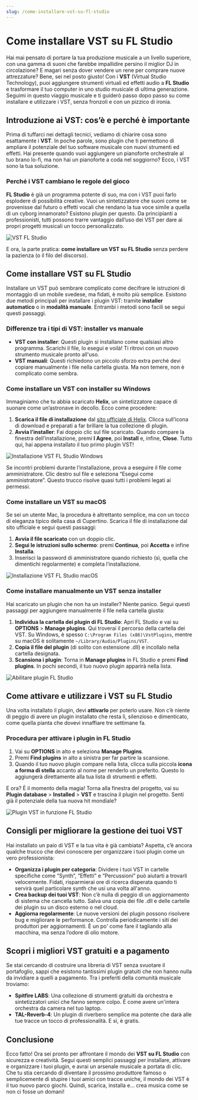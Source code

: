 ```yaml
---
slug: /come-installare-vst-su-fl-studio
---
```

# Come installare VST su FL Studio

Hai mai pensato di portare la tua produzione musicale a un livello superiore, con una gamma di suoni che farebbe impallidire persino il miglior DJ in circolazione? E magari senza dover vendere un rene per comprare nuove attrezzature? Bene, sei nel posto giusto! Con i **VST** (Virtual Studio Technology), puoi aggiungere strumenti virtuali ed effetti audio a **FL Studio** e trasformare il tuo computer in uno studio musicale di ultima generazione. Seguimi in questo viaggio musicale e ti guiderò passo dopo passo su come installare e utilizzare i VST, senza fronzoli e con un pizzico di ironia.

## Introduzione ai VST: cos’è e perché è importante

Prima di tuffarci nei dettagli tecnici, vediamo di chiarire cosa sono esattamente i **VST**. In poche parole, sono plugin che ti permettono di ampliare il potenziale del tuo software musicale con nuovi strumenti ed effetti. Hai presente quando vuoi aggiungere un pianoforte orchestrale al tuo brano lo-fi, ma non hai un pianoforte a coda nel soggiorno? Ecco, i VST sono la tua soluzione.

### Perché i VST cambiano le regole del gioco

**FL Studio** è già un programma potente di suo, ma con i VST puoi farlo esplodere di possibilità creative. Vuoi un sintetizzatore che suoni come se provenisse dal futuro o effetti vocali che rendano la tua voce simile a quella di un cyborg innamorato? Esistono plugin per questo. Da principianti a professionisti, tutti possono trarre vantaggio dall’uso dei VST per dare ai propri progetti musicali un tocco personalizzato.

![VST FL Studio](/guide-img/output/9abf36df.jpg)

E ora, la parte pratica: **come installare un VST su FL Studio** senza perdere la pazienza (o il filo del discorso).

## Come installare VST su FL Studio

Installare un VST può sembrare complicato come decifrare le istruzioni di montaggio di un mobile svedese, ma fidati, è molto più semplice. Esistono due metodi principali per installare i plugin VST: tramite **installer automatico** o in **modalità manuale**. Entrambi i metodi sono facili se segui questi passaggi.

### Differenze tra i tipi di VST: installer vs manuale

- **VST con installer**: Questi plugin si installano come qualsiasi altro programma. Scarichi il file, lo esegui e voilà! Ti ritrovi con un nuovo strumento musicale pronto all'uso.
- **VST manuali**: Questi richiedono un piccolo sforzo extra perché devi copiare manualmente i file nella cartella giusta. Ma non temere, non è complicato come sembra.

### Come installare un VST con installer su Windows

Immaginiamo che tu abbia scaricato **Helix**, un sintetizzatore capace di suonare come un’astronave in decollo. Ecco come procedere:

1. **Scarica il file di installazione** dal [sito ufficiale di Helix](http://www.audjoo.com/h/Helix.htm). Clicca sull’icona di download e preparati a far brillare la tua collezione di plugin.
2. **Avvia l’installer**: Fai doppio clic sul file scaricato. Quando compare la finestra dell’installazione, premi **I Agree**, poi **Install** e, infine, **Close**. Tutto qui, hai appena installato il tuo primo plugin VST!

![Installazione VST FL Studio Windows](/guide-img/output/760b1135.jpg)

Se incontri problemi durante l’installazione, prova a eseguire il file come amministratore. Clic destro sul file e seleziona “Esegui come amministratore”. Questo trucco risolve quasi tutti i problemi legati ai permessi.

### Come installare un VST su macOS

Se sei un utente Mac, la procedura è altrettanto semplice, ma con un tocco di eleganza tipico della casa di Cupertino. Scarica il file di installazione dal sito ufficiale e segui questi passaggi:

1. **Avvia il file scaricato** con un doppio clic.
2. **Segui le istruzioni sullo schermo**: premi **Continua**, poi **Accetta** e infine **Installa**.
3. Inserisci la password di amministratore quando richiesto (sì, quella che dimentichi regolarmente) e completa l’installazione.

![Installazione VST FL Studio macOS](/guide-img/output/a247f9ec.jpg)

### Come installare manualmente un VST senza installer

Hai scaricato un plugin che non ha un installer? Niente panico. Segui questi passaggi per aggiungere manualmente il file nella cartella giusta:

1. **Individua la cartella dei plugin di FL Studio**: Apri FL Studio e vai su **OPTIONS** > **Manage plugins**. Qui troverai il percorso della cartella dei VST. Su Windows, è spesso `C:\Program Files (x86)\VstPlugins`, mentre su macOS è solitamente `~/Library/Audio/Plugins/VST`.
2. **Copia il file del plugin** (di solito con estensione .dll) e incollalo nella cartella designata.
3. **Scansiona i plugin**: Torna in **Manage plugins** in FL Studio e premi **Find plugins**. In pochi secondi, il tuo nuovo plugin apparirà nella lista.

![Abilitare plugin FL Studio](/guide-img/output/a4768787.jpg)

## Come attivare e utilizzare i VST su FL Studio

Una volta installato il plugin, devi **attivarlo** per poterlo usare. Non c’è niente di peggio di avere un plugin installato che resta lì, silenzioso e dimenticato, come quella pianta che dovevi innaffiare tre settimane fa.

### Procedura per attivare i plugin in FL Studio

1. Vai su **OPTIONS** in alto e seleziona **Manage Plugins**.
2. Premi **Find plugins** in alto a sinistra per far partire la scansione.
3. Quando il tuo nuovo plugin compare nella lista, clicca sulla piccola **icona a forma di stella** accanto al nome per renderlo un preferito. Questo lo aggiungerà direttamente alla tua lista di strumenti e effetti.

E ora? È il momento della magia! Torna alla finestra del progetto, vai su **Plugin database** > **Installed** > **VST** e trascina il plugin nel progetto. Senti già il potenziale della tua nuova hit mondiale?

![Plugin VST in funzione FL Studio](/guide-img/output/a3a4a29d.jpg)

## Consigli per migliorare la gestione dei tuoi VST

Hai installato un paio di VST e la tua vita è già cambiata? Aspetta, c’è ancora qualche trucco che devi conoscere per organizzare i tuoi plugin come un vero professionista:

- **Organizza i plugin per categoria**: Dividere i tuoi VST in cartelle specifiche come “Synth”, “Effetti” e “Percussioni” può aiutarti a trovarli velocemente. Fidati, risparmierai ore di ricerca disperata quando ti servirà quel particolare synth che usi una volta all'anno.
- **Crea backup dei tuoi VST**: Non c’è nulla di peggio di un aggiornamento di sistema che cancella tutto. Salva una copia dei file .dll e delle cartelle dei plugin su un disco esterno o nel cloud.
- **Aggiorna regolarmente**: Le nuove versioni dei plugin possono risolvere bug e migliorare le performance. Controlla periodicamente i siti dei produttori per aggiornamenti. È un po' come fare il tagliando alla macchina, ma senza l’odore di olio motore.

## Scopri i migliori VST gratuiti e a pagamento

Se stai cercando di costruire una libreria di VST senza svuotare il portafoglio, sappi che esistono tantissimi plugin gratuiti che non hanno nulla da invidiare a quelli a pagamento. Tra i preferiti della comunità musicale troviamo:

- **Spitfire LABS**: Una collezione di strumenti gratuiti da orchestra e sintetizzatori unici che fanno sempre colpo. È come avere un'intera orchestra da camera nel tuo laptop.
- **TAL-Reverb-4**: Un plugin di riverbero semplice ma potente che darà alle tue tracce un tocco di professionalità. E sì, è gratis.

## Conclusione

Ecco fatto! Ora sei pronto per affrontare il mondo dei **VST su FL Studio** con sicurezza e creatività. Segui questi semplici passaggi per installare, attivare e organizzare i tuoi plugin, e avrai un arsenale musicale a portata di clic. Che tu stia cercando di diventare il prossimo produttore famoso o semplicemente di stupire i tuoi amici con tracce uniche, il mondo dei VST è il tuo nuovo parco giochi. Quindi, scarica, installa e... crea musica come se non ci fosse un domani!
